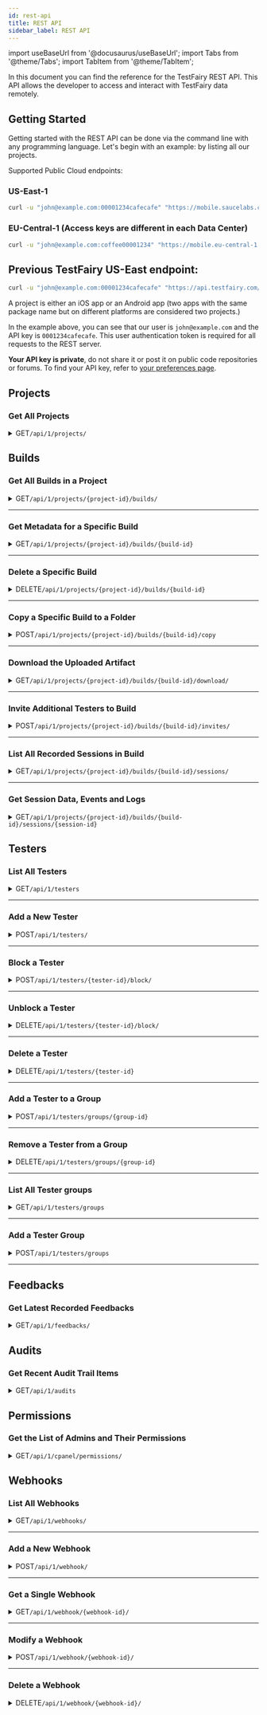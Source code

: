 ```yaml
---
id: rest-api
title: REST API
sidebar_label: REST API
---
```


import useBaseUrl from '@docusaurus/useBaseUrl';
import Tabs from '@theme/Tabs';
import TabItem from '@theme/TabItem';

In this document you can find the reference for the TestFairy REST API. This API allows the developer to access and interact with TestFairy data remotely.

## Getting Started

Getting started with the REST API can be done via the command line with any programming language. Let's begin with an example: by listing all our projects.

Supported Public Cloud endpoints:

### US-East-1

```bash
curl -u "john@example.com:00001234cafecafe" "https://mobile.saucelabs.com/api/1/projects/"
```

### EU-Central-1 (Access keys are different in each Data Center)

```bash
curl -u "john@example.com:coffee00001234" "https://mobile.eu-central-1.saucelabs.com/api/1/projects/"
```

## Previous TestFairy US-East endpoint:

```bash
curl -u "john@example.com:00001234cafecafe" "https://api.testfairy.com/api/1/projects/"
```

A project is either an iOS app or an Android app (two apps with the same package name but on different platforms are considered two projects.)

In the example above, you can see that our user is `john@example.com` and the API key is `0001234cafecafe`. This user authentication token is required for all requests to the REST server.

**Your API key is private**, do not share it or post it on public code repositories or forums. To find your API key, refer to [your preferences page](https://app.testfairy.com/settings).

## Projects

### Get All Projects

<details>
<summary><span className="api get">GET</span><code>/api/1/projects/</code></summary>
<p></p>

Returns a list of all projects (iOS and Android apps) in this account.

#### Responses

<table id="table-api">
	<tbody>
		<tr>
			<td><code>200</code></td>
			<td colSpan='2'>Success.</td>
		</tr>
	</tbody>
</table>

```json title="Sample Response"
{
    "status": "ok",
    "projects": [
        {
            "id": "6905338",
            "self": "/projects/19-groupshot",
            "name":"GroupShot",
            "packageName":"com.groupshot",
            "platform":"Android",
            "icon":"[URL TO APP ICON]"
        }
    ]
}
```

</details>

## Builds

### Get All Builds in a Project

<details>
<summary><span className="api get">GET</span><code>/api/1/projects/&#123;project-id&#125;/builds/</code></summary>
<p></p>

Get all builds in a specific project. Each build is a distinct version that is either uploaded or created by the TestFairy SDK.

#### Responses

<table id="table-api">
	<tbody>
		<tr>
			<td><code>200</code></td>
			<td colSpan='2'>Success.</td>
		</tr>
	</tbody>
</table>

```json title="Sample Response"
{
    "status": "ok",
    "builds": [
        {
            "id":"8830728",
            "self":"/projects/6806100-myapplication/builds/8830728",
            "projectId":"6806100",
            "appName":"My Application",
            "appVersion":"DemoApp",
            "appVersionCode":"20",
            "appDisplayName":"My Application - DemoApp (20)",
            "iconUrl":"[APP ICON URL]",
            "appUrl":"[URL TO APK OR IPA FILE]",
            "sessions":6,
            "crashes":0,
            "testers":0,
            "feedbacks":0,
            "downloads":1,
            "uploadedAt":"2019-04-04 16:03:15",
            "uploadedVia":"[UPLOAD DETAILS]",
            "hasTestFairySdk":true,
            "insightsEnabled":true,
            "videoEnabled":true
        }
    ]
}
```

</details>

---

### Get Metadata for a Specific Build

<details>
<summary><span className="api get">GET</span><code>/api/1/projects/&#123;project-id&#125;/builds/&#123;build-id&#125;</code></summary>
<p></p>

Get a specific build of a specific project. Query the /api/1/projects/&#123;project-id&#125; API for a list of available builds.

#### Responses

<table id="table-api">
	<tbody>
		<tr>
			<td><code>200</code></td>
			<td colSpan='2'>Success.</td>
		</tr>
	</tbody>
</table>

```json title="Sample Response"
{
    "status": "ok",
    "build": {
        "id":"8830728",
        "self":"/projects/6806100-myapplication/builds/8830728",
        "projectId":"6806100",
        "appName":"My Application",
        "appVersion":"DemoApp",
        "appVersionCode":"20",
        "appDisplayName":"My Application - DemoApp (20)",
        "iconUrl":"[APP ICON URL]",
        "appUrl":"[URL TO APK OR IPA FILE]",
        "sessions":6,
        "crashes":0,
        "testers":0,
        "feedbacks":0,
        "downloads":1,
        "uploadedAt":"2019-04-04 16:03:15",
        "uploadedVia":"[UPLOAD DETAILS]",
        "hasTestFairySdk":true,
        "insightsEnabled":true,
        "videoEnabled":true
    }
}
```

</details>

---

### Delete a Specific Build

<details>
<summary><span className="api delete">DELETE</span><code>/api/1/projects/&#123;project-id&#125;/builds/&#123;build-id&#125;</code></summary>
<p></p>

Delete a specific build. When all builds of a project are deleted, the project itself is removed from /api/1/projects API. When deleting a build, all of its artifacts (IPA/APK files), recorded sessions, and crashes are also deleted.

#### Responses

<table id="table-api">
	<tbody>
		<tr>
			<td><code>200</code></td>
			<td colSpan='2'>Success.</td>
		</tr>
	</tbody>
</table>

```json title="Sample Response"
{
    "status": "ok"
}
```

</details>

---

### Copy a Specific Build to a Folder

<details>
<summary><span className="api post">POST</span><code>/api/1/projects/&#123;project-id&#125;/builds/&#123;build-id&#125;/copy</code></summary>
<p></p>

Use this endpoint to copy a specific build to a specified folder. You can either create a new folder or copy the build to an existing one.

#### Parameters

<table id="table-api">
	<tbody>
		<tr>
			<td><code>folder_name</code></td>
			<td><p><small>| REQUIRED | STRING |</small></p><p>The name or path of the target folder. Examples: Folder1 or /Project1/Folder1.</p></td>
		</tr>
	</tbody>
</table>

#### Responses

<table id="table-api">
	<tbody>
		<tr>
			<td><code>200</code></td>
			<td colSpan='2'>Success.</td>
		</tr>
	</tbody>
</table>

```json title="Sample Response"
{
    "status": "ok",
    "build_id": "1000",
    "folder_path": "/Project1/Folder1"
}
```

</details>

---

### Download the Uploaded Artifact

<details>
    <summary><span className="api get">GET</span><code>/api/1/projects/&#123;project-id&#125;/builds/&#123;build-id&#125;/download/</code></summary>
<p></p>

Downloads the binary file uploaded to TestFairy.

#### Responses

<table id="table-api">
	<tbody>
		<tr>
			<td><code>200</code></td>
			<td colSpan='2'>Success.</td>
		</tr>
	</tbody>
</table>

</details>

---

### Invite Additional Testers to Build

<details>
    <summary><span className="api post">POST</span><code>/api/1/projects/&#123;project-id&#125;/builds/&#123;build-id&#125;/invites/</code></summary>
<p></p>

Invite one or more tester groups to this specific build. You can optionally send out an email.

#### Parameters

<table id="table-api">
	<tbody>
		<tr>
			<td><code>groups</code></td>
			<td><p><small>| REQUIRED | STRING |</small></p><p>Comma separated list of tester group names or id.</p></td>
		</tr>
		<tr>
			<td><code>comment</code></td>
            <td><p><small>| OPTIONAL | STRING |</small></p><p>Additional text that will be added to the email, such as release notes.</p></td>
		</tr>
		<tr>
			<td><code>notify</code></td>
            <td><p><small>| OPTIONAL | STRING |</small></p><p>Set to <code>on</code> to send out an email to each tester. Default value is <code>off</code>.</p></td>
		</tr>
	</tbody>
</table>

#### Responses

<table id="table-api">
	<tbody>
		<tr>
			<td><code>200</code></td>
			<td colSpan='2'>Success.</td>
		</tr>
	</tbody>
</table>

</details>

---

### List All Recorded Sessions in Build

<details>
    <summary><span className="api get">GET</span><code>/api/1/projects/&#123;project-id&#125;/builds/&#123;build-id&#125;/sessions/</code></summary>
<p></p>

Get metadata for all sessions recorded for a specific build.

#### Responses

<table id="table-api">
	<tbody>
		<tr>
			<td><code>200</code></td>
			<td colSpan='2'>Success.</td>
		</tr>
	</tbody>
</table>

```json title="Sample Response"
{
    "status": "ok",
    "sessions": [
        {
            "id": 1,
            "self": "/projects/2197059-demoapp/builds/4867553/sessions/1",
            "startTime": "2017-01-22 16:42:40",
            "duration": "15:01",
            "testerEmail": "john@testfairy.com",
            "device": "Samsung - Samsung Galaxy S8",
            "ipAddress": "23.100.122.175",
            "crashed": false,
            "countryName": "United States",
            "countryCode": "us"
        }
    ]
}
```

</details>

---

### Get Session Data, Events and Logs

<details>
    <summary><span className="api get">GET</span><code>/api/1/projects/&#123;project-id&#125;/builds/&#123;build-id&#125;/sessions/&#123;session-id&#125;</code></summary>
<p></p>

Get metadata (and optionally data) for a specific session.

#### Parameters

<table id="table-api">
  <tbody>
   <tr>
    <td><code>fields</code></td>
    <td><p><small>| OPTIONAL | STRING |</small></p><p>Possible values: <code>meta</code>, <code>logs</code>, <code>events</code>. The default value is <code>meta</code>. Use <code>events</code> to load all events, screenshots, touches, and other metrics. Use <code>logs</code> to fetch only logs. When loading logs, the response is application/text.</p></td>
  </tr>
</tbody>
</table>

#### Responses

<table id="table-api">
	<tbody>
		<tr>
			<td><code>200</code></td>
			<td colSpan='2'>Success.</td>
		</tr>
	</tbody>
</table>

```json title="Sample Response"
{
    "status": "ok",
    "session": {
        "id":4426273741,
        "sessionStartTime":"2019-05-20 09:05:30",
        "duration":"00:27",
        "testerEmail":"blabla@ex.com",
        "device":"Xiaomi - Redmi S2",
        "ipAddress":"84.94.200.136",
        "crashed":false,
        "identity":{
            "correlationId":"blabla@ex.com",
            "attr3":"three",
            "attr4":"four",
            "attr1":"High",
            "attr2":"1.0",
            "attr5":"Version 1.0"
    }
}
```

</details>

## Testers

### List All Testers

<details>
<summary><span className="api get">GET</span><code>/api/1/testers</code></summary>
<p></p>

List all testers in this account.

#### Responses

<table id="table-api">
	<tbody>
		<tr>
			<td><code>200</code></td>
			<td colSpan='2'>Success.</td>
		</tr>
	</tbody>
</table>

```json title="Sample Response"
{
    "status": "ok",
    "testers": [
        {
            "email":"james@example.com",
            "groups":[{
                id: 100,
                name: "friends"
            }]
        },
        {
            "email":"alice@testfairy.com",
            "groups":[{
                id: 100,
                name: "friends"
            }, {
                id: 200,
                name: "family"
            }]
        }
    ]
}
```

</details>

---

### Add a New Tester

<details>
<summary><span className="api post">POST</span><code>/api/1/testers/</code></summary>
<p></p>

Add a new tester to account. Optionally can add them to a group.

#### Parameters

<table id="table-api">
  	<tbody>
		<tr>
			<td><code>email</code></td>
			<td><p><small>| OPTIONAL | STRING |</small></p><p>One or more emails, separated by commas, to add to your account.</p></td>
		</tr>
	</tbody>
	<tbody>
		<tr>
			<td><code>group</code></td>
			<td><p><small>| OPTIONAL | STRING |</small></p><p>Assign tester or testers to this tester-group. It creates one if no such group exists. Default value: none.</p></td>
		</tr>
	</tbody>
	<tbody>
		<tr>
			<td><code>notify</code></td>
			<td><p><small>| OPTIONAL | STRING |</small></p><p>Pass <code>notify=on</code> to send out a welcome email when inviting this tester. The email sent is the "Tester Welcome Email" template and can be configured. Default value is <code>off</code>.</p></td>
		</tr>
	</tbody>
</table>

#### Responses

<table id="table-api">
	<tbody>
		<tr>
			<td><code>200</code></td>
			<td colSpan='2'>Success.</td>
		</tr>
	</tbody>
</table>

```json title="Sample Response"
{
    "status": "ok"
}
```

</details>

---

### Block a Tester

<details>
<summary><span className="api post">POST</span><code>/api/1/testers/&#123;tester-id&#125;/block/</code></summary>
<p></p>

Blocks a single tester. They cannot download the apps they are invited to. However, the data stays. You can later unblock this tester or delete them completely.

#### Responses

<table id="table-api">
	<tbody>
		<tr>
			<td><code>200</code></td>
			<td colSpan='2'>Success.</td>
		</tr>
	</tbody>
</table>

```json title="Sample Response"
{
    "status": "ok"
}
```

</details>

---

### Unblock a Tester

<details>
<summary><span className="api delete">DELETE</span><code>/api/1/testers/&#123;tester-id&#125;/block/</code></summary>
<p></p>

Unblock a single tester. Their invitations are restored. If the user is already unblocked, then nothing happens.

#### Responses

<table id="table-api">
	<tbody>
		<tr>
			<td><code>200</code></td>
			<td colSpan='2'>Success.</td>
		</tr>
	</tbody>
</table>

```json title="Sample Response"
{
    "status": "ok"
}
```

</details>

---

### Delete a Tester

<details>
<summary><span className="api delete">DELETE</span><code>/api/1/testers/&#123;tester-id&#125;</code></summary>
<p></p>

Delete a single tester, remove them from any tester-groups they might be in, and invalidate all invitations that are sent.

#### Responses

<table id="table-api">
	<tbody>
		<tr>
			<td><code>200</code></td>
			<td colSpan='2'>Success.</td>
		</tr>
	</tbody>
</table>

```json title="Sample Response"
{
    "status": "ok"
}
```

</details>

---

### Add a Tester to a Group

<details>
<summary><span className="api post">POST</span><code>/api/1/testers/groups/&#123;group-id&#125;</code></summary>
<p></p>

Add a single or multiple testers to a specific group.

#### Parameters

<table id="table-api">
  	<tbody>
		<tr>
			<td><code>email</code></td>
			<td><p><small>| REQUIRED | STRING |</small></p><p>One or more email addresses, separated by commas, to be added to a group.</p></td>
		</tr>
	</tbody>
</table>

#### Responses

<table id="table-api">
	<tbody>
		<tr>
			<td><code>200</code></td>
			<td colSpan='2'>Success.</td>
		</tr>
	</tbody>
</table>

```json title="Sample Response"
{
  "status": "ok",
  "testers": [
    {
      "email": "tester1@saucelabs.com"
    },
    {
      "email": "tester2@saucelabs.com"
    }
  ]
}
```

</details>

---

### Remove a Tester from a Group

<details>
<summary><span className="api delete">DELETE</span><code>/api/1/testers/groups/&#123;group-id&#125;</code></summary>
<p></p>

Remove a single or multiple testers from a specific group.

<p></p>
**Note:** Groups without any members will be discarded.

#### Parameters

<table id="table-api">
  	<tbody>
		<tr>
			<td><code>email</code></td>
			<td><p><small>| REQUIRED | STRING |</small></p><p>One or more email addresses, separated by commas, to be removed from a group.</p></td>
		</tr>
	</tbody>
</table>

#### Responses

<table id="table-api">
	<tbody>
		<tr>
			<td><code>200</code></td>
			<td colSpan='2'>Success.</td>
		</tr>
	</tbody>
</table>

```json title="Sample Response"
{
  "status": "ok",
  "testers": [
    {
      "email": "tester1@saucelabs.com"
    },
    {
      "email": "tester2@saucelabs.com"
    }
  ]
}
```

</details>

---

### List All Tester groups

<details>
<summary><span className="api get">GET</span><code>/api/1/testers/groups</code></summary>
<p></p>

List all tester groups in this account.

#### Responses

<table id="table-api">
	<tbody>
		<tr>
			<td><code>200</code></td>
			<td colSpan='2'>Success.</td>
		</tr>
	</tbody>
</table>

```json title="Sample Response"
{
  "status": "ok",
  "groups": [
    {
      "id": 14,
      "name": "group1",
      "testers": [
        [
          {
            "email": "tester1@saucelabs.com"
          },
          {
            "email": "tester2@saucelabs.com"
          },
          {
            "email": "tester3@saucelabs.com"
          }
        ]
      ]
    },
    {
      "id": 39,
      "name": "group2",
      "testers": [
        [
          {
            "email": "tester1@saucelabs.com"
          }
        ]
      ]
    }
  ]
}
```

</details>

---

### Add a Tester Group

<details>
<summary><span className="api post">POST</span><code>/api/1/testers/groups</code></summary>
<p></p>

Create a new tester group
#### Parameters

<table id="table-api">
  	<tbody>
		<tr>
			<td><code>groupName</code></td>
			<td><p><small>| REQUIRED | STRING |</small></p><p>Specify a group name.</p></td>
		</tr>
	</tbody>
</table>

#### Responses

<table id="table-api">
	<tbody>
		<tr>
			<td><code>200</code></td>
			<td colSpan='2'>Success.</td>
		</tr>
	</tbody>
</table>

```json title="Sample Response"
{
    "status": "ok",
    "id": "40",
    "name": "group3"
}
```

</details>

---

## Feedbacks

### Get Latest Recorded Feedbacks

<details>
<summary><span className="api get">GET</span><code>/api/1/feedbacks/</code></summary>
<p></p>

Get metadata for 100 of the latest feedbacks recorded.

#### Responses

<table id="table-api">
	<tbody>
		<tr>
			<td><code>200</code></td>
			<td colSpan='2'>Success.</td>
		</tr>
	</tbody>
</table>

```json title="Sample Response"
{
    "status": "ok",
    "feedbacks": [
        {
            "recorded_at": "2018-08-01 04:14:46",
            "text": "Feedback working",
            "feedbackId": "54321",
            "screenshotUrl": "https://s3.amazonaws.com/feedback.jpg",
            "buildId": "1234",
            "projectId": "23456",
            "recordedAt":"2018-08-01 14:14:46",
            "source": "shake",
            "reported_by": "john@testfairy.com",
            "session_id": "8765432"
        }
    ]
}
```

</details>

## Audits

### Get Recent Audit Trail Items

<details>
<summary><span className="api get">GET</span><code>/api/1/audits</code></summary>
<p></p>

Get recent audit trail items.

#### Responses

<table id="table-api">
	<tbody>
		<tr>
			<td><code>200</code></td>
			<td colSpan='2'>Success.</td>
		</tr>
	</tbody>
</table>

```json title="Sample Response"
{
    "status": "ok",
    "audits": [
        {
            "id": 23534603,
            "timestamp": "2020-04-21 02:31:54",
            "ipAddress": "54.235.41.91",
            "eventType": "download_app",
            "eventData": {
                "projectId": 6833287,
                "buildId": 9087976,
                "appName": "MyApp",
                "appVersion": "1.0 (10)",
                "testerEmail": "john@example.com",
                "filesize": 31348
            }
        }
    ]
}
```

</details>

## Permissions

### Get the List of Admins and Their Permissions

<details>
<summary><span className="api get">GET</span><code>/api/1/cpanel/permissions/</code></summary>
<p></p>

Get the list of admins in the account and their permissions.

#### Responses

<table id="table-api">
	<tbody>
		<tr>
			<td><code>200</code></td>
			<td colSpan='2'>Success.</td>
		</tr>
	</tbody>
</table>

```json title="Sample Response"
{
    "status": "ok",
    admins:
    [
        {
            email: "joe@example.com",
            role: "account-owner",
            permissions: [
                "*:rw"
            ]
        },
        {
            email: "bob@example.com",
            role: "account-manager",
            permissions: [
                "*:rw"
            ]
        },
        {
            email: "alice@example.com",
            role: "admin",
            permissions: [
                "*:rw"
            ]
        },
        {
            email: "michael@example.com",
            role: "admin",
            permissions: [
                "16527:rw",
                "16517:rw",
                "69237:r"
            ]
        },
    ]
}
```

</details>

## Webhooks

### List All Webhooks

<details>
<summary><span className="api get">GET</span><code>/api/1/webhooks/</code></summary>
<p></p>

List all webhooks in this account.

#### Responses

<table id="table-api">
	<tbody>
		<tr>
			<td><code>200</code></td>
			<td colSpan='2'>Success.</td>
		</tr>
	</tbody>
</table>

```json title="Sample Response"
{
    "status":"ok",
    "webhooks":[
        {
            "id":12,
            "status":"0",
            "name":"Slack Webhook @vijay",
            "url":"https://hooks.slack.com/services/",
            "actions":"crash,feedback,upload,new-udid",
            "projectIds":"12345,45643"
        }
    ]
}
```

</details>

---

### Add a New Webhook

<details>
<summary><span className="api post">POST</span><code>/api/1/webhook/</code></summary>
<p></p>

Add a new webhook to the account.

#### Parameters

<table id="table-api">
  	<tbody>
		<tr>
			<td><code>webhook-name</code></td>
			<td><p><small>| REQUIRED | STRING |</small></p><p>The name of the webhook.</p></td>
		</tr>
	</tbody>
	<tbody>
		<tr>
			<td><code>webhook-url</code></td>
			<td><p><small>| REQUIRED | STRING |</small></p><p>The URL for the webhook.</p></td>
		</tr>
	</tbody>
	<tbody>
		<tr>
			<td><code>webhook-status</code></td>
			<td><p><small>| OPTIONAL | STRING |</small></p><p>Enables or disables the webhook. The values are: <code>true</code>, <code>false</code>. Default value is <code>false</code>.</p></td>
		</tr>
	</tbody>
	<tbody>
		<tr>
			<td><code>actions</code></td>
			<td><p><small>| OPTIONAL | STRING |</small></p><p>Comma separated list of actions. Options include: <code>crash</code>, <code>feedback</code>, <code>upload</code>, <code>new-udid</code>.</p></td>
		</tr>
	</tbody>
	<tbody>
		<tr>
			<td><code>webhook-project-ids</code></td>
			<td><p><small>| OPTIONAL | STRING |</small></p><p>Comma separated list of project IDs.</p></td>
		</tr>
	</tbody>
</table>

#### Responses

<table id="table-api">
	<tbody>
		<tr>
			<td><code>200</code></td>
			<td colSpan='2'>Success.</td>
		</tr>
	</tbody>
</table>

```json title="Sample Response"
{
    "status": "ok"
}
```

</details>

---

### Get a Single Webhook

<details>
<summary><span className="api get">GET</span><code>/api/1/webhook/&#123;webhook-id&#125;/</code></summary>
<p></p>

Returns a single webhook.

#### Responses

<table id="table-api">
	<tbody>
		<tr>
			<td><code>200</code></td>
			<td colSpan='2'>Success.</td>
		</tr>
	</tbody>
</table>

```json title="Sample Response"
{
    "status": "ok",
    "webhook": {
        "id":12,
        "status":"0",
        "name":"Slack Webhook @vijay",
        "url":"https://hooks.slack.com/services/",
        "actions":"crash,feedback,upload,new-udid",
        "projectIds":"12345,45643"
    }
}
```

</details>

---

### Modify a Webhook

<details>
<summary><span className="api post">POST</span><code>/api/1/webhook/&#123;webhook-id&#125;/</code></summary>
<p></p>

Modifies a single webhook.

#### Parameters

<table id="table-api">
  	<tbody>
		<tr>
			<td><code>webhook-name</code></td>
			<td><p><small>| REQUIRED | STRING |</small></p><p>The name of the webhook.</p></td>
		</tr>
	</tbody>
	<tbody>
		<tr>
			<td><code>webhook-url</code></td>
			<td><p><small>| REQUIRED | STRING |</small></p><p>The URL for the webhook.</p></td>
		</tr>
	</tbody>
	<tbody>
		<tr>
			<td><code>webhook-status</code></td>
			<td><p><small>| OPTIONAL | STRING |</small></p><p>Enables or disables the webhook. The values are: <code>true</code>, <code>false</code>. Default value is <code>false</code>.</p></td>
		</tr>
	</tbody>
	<tbody>
		<tr>
			<td><code>actions</code></td>
			<td><p><small>| OPTIONAL | STRING |</small></p><p>Comma separated list of actions. Options include: <code>crash</code>, <code>feedback</code>, <code>upload</code>, <code>new-udid</code>.</p></td>
		</tr>
	</tbody>
	<tbody>
		<tr>
			<td><code>webhook-project-ids</code></td>
			<td><p><small>| OPTIONAL | STRING |</small></p><p>Comma separated list of project IDs.</p></td>
		</tr>
	</tbody>
</table>

#### Responses

<table id="table-api">
	<tbody>
		<tr>
			<td><code>200</code></td>
			<td colSpan='2'>Success.</td>
		</tr>
	</tbody>
</table>

```json title="Sample Response"
{
    "status": "ok"
}
```

</details>

---

### Delete a Webhook

<details>
<summary><span className="api delete">DELETE</span><code>/api/1/webhook/&#123;webhook-id&#125;/</code></summary>
<p></p>

Deletes a single webhook.

#### Responses

<table id="table-api">
	<tbody>
		<tr>
			<td><code>200</code></td>
			<td colSpan='2'>Success.</td>
		</tr>
	</tbody>
</table>

```json title="Sample Response"
{
    "status": "ok"
}
```

</details>
